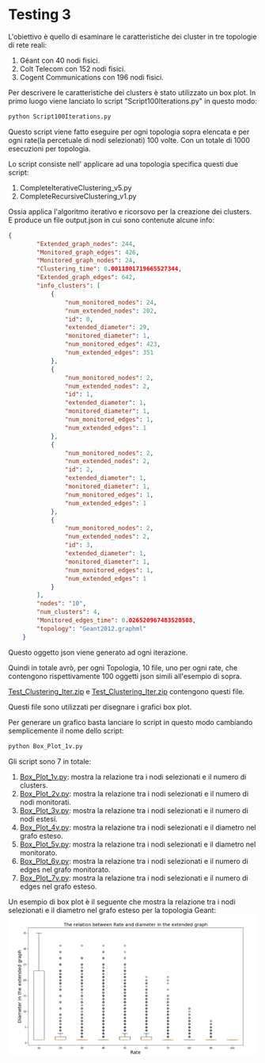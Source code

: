 # Testing 3

L'obiettivo è quello di esaminare le caratteristiche dei cluster in tre topologie di rete reali:
1. Géant con 40 nodi fisici.
1. Colt Telecom con 152 nodi fisici. 
1. Cogent Communications con 196 nodi fisici. 

Per descrivere le caratteristiche dei clusters è stato utilizzato un box plot. 
In primo luogo viene lanciato lo script "Script100Iterations.py" in questo modo:
~~~bash
python Script100Iterations.py
~~~
Questo script viene fatto eseguire per ogni topologia sopra elencata e per ogni rate(la percetuale di nodi selezionati) 100 volte.
Con un totale di 1000 esecuzioni per topologia.

Lo script consiste nell' applicare ad una topologia specifica questi due script:
1. CompleteIterativeClustering_v5.py
1. CompleteRecursiveClustering_v1.py

Ossia applica l'algoritmo iterativo e ricorsovo per la creazione dei clusters.
E produce un file output.json in cui sono contenute alcune info:
~~~json
{
        "Extended_graph_nodes": 244, 
        "Monitored_graph_edges": 426, 
        "Monitored_graph_nodes": 24, 
        "Clustering_time": 0.0011801719665527344, 
        "Extended_graph_edges": 642, 
        "info_clusters": [
            {
                "num_monitored_nodes": 24, 
                "num_extended_nodes": 202, 
                "id": 0, 
                "extended_diameter": 29, 
                "monitored_diameter": 1, 
                "num_monitored_edges": 423, 
                "num_extended_edges": 351
            }, 
            {
                "num_monitored_nodes": 2, 
                "num_extended_nodes": 2, 
                "id": 1, 
                "extended_diameter": 1, 
                "monitored_diameter": 1, 
                "num_monitored_edges": 1, 
                "num_extended_edges": 1
            }, 
            {
                "num_monitored_nodes": 2, 
                "num_extended_nodes": 2, 
                "id": 2, 
                "extended_diameter": 1, 
                "monitored_diameter": 1, 
                "num_monitored_edges": 1, 
                "num_extended_edges": 1
            }, 
            {
                "num_monitored_nodes": 2, 
                "num_extended_nodes": 2, 
                "id": 3, 
                "extended_diameter": 1, 
                "monitored_diameter": 1, 
                "num_monitored_edges": 1, 
                "num_extended_edges": 1
            }
        ], 
        "nodes": "10", 
        "num_clusters": 4, 
        "Monitored_edges_time": 0.026520967483520508, 
        "topology": "Geant2012.graphml"
    }
~~~
Questo oggetto json viene generato ad ogni iterazione. 

Quindi in totale avrò, per ogni Topologia, 10 file, uno per ogni rate, che contengono rispettivamente 100 oggetti json simili all'esempio di sopra.

[Test_Clustering_Iter.zip](https://github.com/netgroup-polito/passive-monitoring-technique/blob/master/Testing3/Test_Clustering_Iter.zip) e 
[Test_Clustering_Iter.zip](https://github.com/netgroup-polito/passive-monitoring-technique/blob/master/Testing3/Test_Clustering_Iter.zip) contengono questi file.

Questi file sono utilizzati per disegnare i grafici box plot.

Per generare un grafico basta lanciare lo script in questo modo cambiando semplicemente il nome dello script:
~~~bash
python Box_Plot_1v.py
~~~
Gli script sono 7 in totale:
1. [Box_Plot_1v.py](https://github.com/netgroup-polito/passive-monitoring-technique/blob/master/Testing3/Box_Plot_1v.py): mostra la relazione tra i nodi selezionati e il numero di clusters. 
1. [Box_Plot_2v.py](https://github.com/netgroup-polito/passive-monitoring-technique/blob/master/Testing3/Box_Plot_2v.py): mostra la relazione tra i nodi selezionati e il numero di nodi monitorati.
1. [Box_Plot_3v.py](https://github.com/netgroup-polito/passive-monitoring-technique/blob/master/Testing3/Box_Plot_3v.py): mostra la relazione tra i nodi selezionati e il numero di nodi estesi. 
1. [Box_Plot_4v.py](https://github.com/netgroup-polito/passive-monitoring-technique/blob/master/Testing3/Box_Plot_4v.py): mostra la relazione tra i nodi selezionati e il diametro nel grafo esteso.  
1. [Box_Plot_5v.py](https://github.com/netgroup-polito/passive-monitoring-technique/blob/master/Testing3/Box_Plot_5v.py): mostra la relazione tra i nodi selezionati e il diametro nel monitorato.  
1. [Box_Plot_6v.py](https://github.com/netgroup-polito/passive-monitoring-technique/blob/master/Testing3/Box_Plot_6v.py): mostra la relazione tra i nodi selezionati e il numero di edges nel grafo monitorato.   
1. [Box_Plot_7v.py](https://github.com/netgroup-polito/passive-monitoring-technique/blob/master/Testing3/Box_Plot_7v.py): mostra la relazione tra i nodi selezionati e il numero di edges nel grafo esteso.   

Un esempio di box plot è il seguente che mostra la relazione tra i nodi selezionati e il diametro nel grafo esteso per la topologia Geant:
![graph](https://github.com/netgroup-polito/passive-monitoring-technique/blob/master/Testing3/ExtendedDiameter.PNG)
